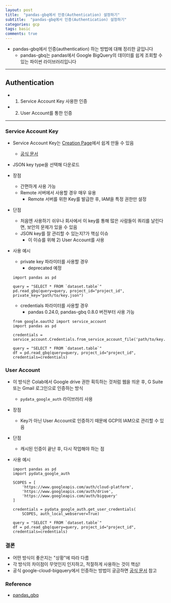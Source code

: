 ```yaml
---
layout: post
title:  "pandas-gbq에서 인증(Authentication) 설정하기"
subtitle:  "pandas-gbq에서 인증(Authentication) 설정하기"
categories: gcp
tags: basic
comments: true
---
```


- pandas-gbq에서 인증(authentication) 하는 방법에 대해 정리한 글입니다
	- pandas-gbq는 pandas에서 Google BigQuery의 데이터를 쉽게 조회할 수 있는 파이썬 라이브러리입니다

---

## Authentication
- 1) Service Account Key 사용한 인증
- 2) User Account를 통한 인증

---

### Service Account Key
- Service Account Key는 [Creation Page](https://console.cloud.google.com/apis/credentials/serviceaccountkey)에서 쉽게 만들 수 있음
	- [공식 문서](https://cloud.google.com/docs/authentication/getting-started) 
- JSON key type을 선택해 다운로드
- 장점
	- 간편하게 사용 가능
	- Remote 서버에서 사용할 경우 매우 유용
		- Remote 서버를 위한 Key를 발급한 후, IAM을 특정 권한만 설정
- 단점
	- 처음엔 사용하기 쉬우나 회사에서 이 key를 통해 많은 사람들이 쿼리를 날린다면, 보안의 문제가 있을 수 있음
	- JSON key를 잘 관리할 수 있는지?가 핵심 이슈
		- 이 이슈를 위해 2) User Account를 사용
- 사용 예시
	- private key 파라미터를 사용할 경우
		- deprecated 예정
		 
	```
	import pandas as pd
	
	query = "SELECT * FROM `dataset.table`"
	pd.read_gbq(query=query, project_id="project_id", private_key="path/to/key.json")
	```	
	
	- credentials 파라미터를 사용할 경우
		- pandas 0.24.0, pandas-gbq 0.8.0 버전부터 사용 가능
	
	```
	from google.oauth2 import service_account
	import pandas as pd
	
	credentials = service_account.Credentials.from_service_account_file('path/to/key.json')

	query = "SELECT * FROM `dataset.table`"
	df = pd.read_gbq(query=query, project_id="project_id", credentials=credentials)
	```     

### User Account
- 이 방식은 Colab에서 Google drive 권한 획득하는 것처럼 웹을 띄운 후, G Suite 또는 Gmail 로그인으로 인증하는 방식
	- `pydata_google_auth` 라이브러리 사용
- 장점
	- Key가 아닌 User Account로 인증하기 때문에 GCP의 IAM으로 관리할 수 있음
- 단점
	- 캐시된 인증이 끝난 후, 다시 작업해야 하는 점
- 사용 예시
	
	```
	import pandas as pd
	import pydata_google_auth

	SCOPES = [
	    'https://www.googleapis.com/auth/cloud-platform',
	    'https://www.googleapis.com/auth/drive',
	    'https://www.googleapis.com/auth/bigquery'
	]
	
	credentials = pydata_google_auth.get_user_credentials(
    	SCOPES, auth_local_webserver=True)
	
	query = "SELECT * FROM `dataset.table`"
	df = pd.read_gbq(query=query, project_id="project_id", credentials=credentials)
	```
	 	
	 	
### 결론
- 어떤 방식이 좋은지는 "상황"에 따라 다름
- 각 방식의 차이점이 무엇인지 인지하고, 적절하게 사용하는 것이 핵심!
- 공식 google-cloud-bigquery에서 인증하는 방법이 궁금하면 [공식 문서](https://cloud.google.com/bigquery/docs/reference/libraries) 참고  	



### Reference
- [pandas_gbq](https://pandas-gbq.readthedocs.io/en/latest/howto/authentication.html)
